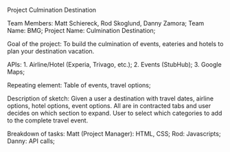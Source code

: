 Project Culmination Destination

Team Members: Matt Schiereck, Rod Skoglund, Danny Zamora;
Team Name: BMG;
Project Name: Culmination Destination;

Goal of the project: To build the culmination of events, eateries and hotels to plan your destination vacation. 

APIs: 1. Airline/Hotel (Experia, Trivago, etc.); 2. Events (StubHub); 3. Google Maps;

Repeating element: Table of events, travel options;

Description of sketch: Given a user a destination with travel dates, airline options, hotel options, event options. All are in contracted tabs and user decides on which section to expand. User to select which categories to add to the complete travel event.

Breakdown of tasks: 
Matt (Project Manager): HTML, CSS;
Rod: Javascripts;
Danny: API calls;

